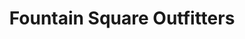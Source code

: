 ---
title: "Fountain Square Outfitters"
url: /glens-falls/fountain-square-outfitters/
shop: outdoor
---